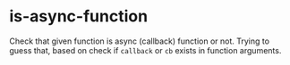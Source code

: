 # is-async-function
Check that given function is async (callback) function or not. Trying to guess that, based on check if `callback` or `cb` exists in function arguments.
